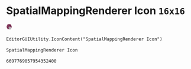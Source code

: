 # SpatialMappingRenderer Icon `16x16`
<img src="/img/SpatialMappingRenderer%20Icon.png" width=16 height=16>

``` CSharp
EditorGUIUtility.IconContent("SpatialMappingRenderer Icon")
```
```
SpatialMappingRenderer Icon
```
```
6697769057954352400
```
